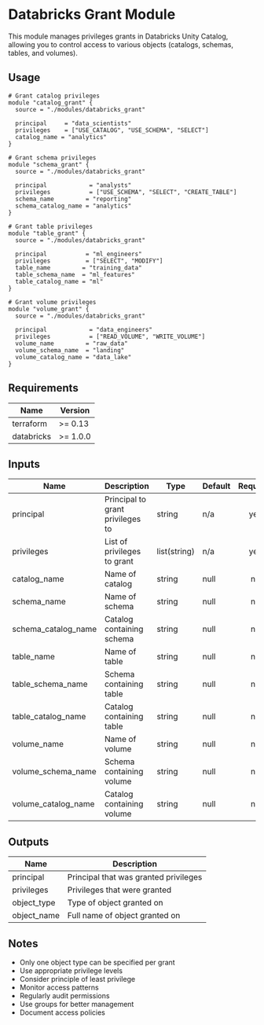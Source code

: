 # Databricks Grant Module

This module manages privileges grants in Databricks Unity Catalog, allowing you to control access to various objects (catalogs, schemas, tables, and volumes).

## Usage

```hcl
# Grant catalog privileges
module "catalog_grant" {
  source = "./modules/databricks_grant"

  principal     = "data_scientists"
  privileges    = ["USE_CATALOG", "USE_SCHEMA", "SELECT"]
  catalog_name = "analytics"
}

# Grant schema privileges
module "schema_grant" {
  source = "./modules/databricks_grant"

  principal            = "analysts"
  privileges           = ["USE_SCHEMA", "SELECT", "CREATE_TABLE"]
  schema_name         = "reporting"
  schema_catalog_name = "analytics"
}

# Grant table privileges
module "table_grant" {
  source = "./modules/databricks_grant"

  principal           = "ml_engineers"
  privileges          = ["SELECT", "MODIFY"]
  table_name         = "training_data"
  table_schema_name  = "ml_features"
  table_catalog_name = "ml"
}

# Grant volume privileges
module "volume_grant" {
  source = "./modules/databricks_grant"

  principal            = "data_engineers"
  privileges           = ["READ_VOLUME", "WRITE_VOLUME"]
  volume_name         = "raw_data"
  volume_schema_name  = "landing"
  volume_catalog_name = "data_lake"
}
```

## Requirements

| Name | Version |
|------|---------|
| terraform | >= 0.13 |
| databricks | >= 1.0.0 |

## Inputs

| Name | Description | Type | Default | Required |
|------|-------------|------|---------|:--------:|
| principal | Principal to grant privileges to | string | n/a | yes |
| privileges | List of privileges to grant | list(string) | n/a | yes |
| catalog_name | Name of catalog | string | null | no |
| schema_name | Name of schema | string | null | no |
| schema_catalog_name | Catalog containing schema | string | null | no |
| table_name | Name of table | string | null | no |
| table_schema_name | Schema containing table | string | null | no |
| table_catalog_name | Catalog containing table | string | null | no |
| volume_name | Name of volume | string | null | no |
| volume_schema_name | Schema containing volume | string | null | no |
| volume_catalog_name | Catalog containing volume | string | null | no |

## Outputs

| Name | Description |
|------|-------------|
| principal | Principal that was granted privileges |
| privileges | Privileges that were granted |
| object_type | Type of object granted on |
| object_name | Full name of object granted on |

## Notes

- Only one object type can be specified per grant
- Use appropriate privilege levels
- Consider principle of least privilege
- Monitor access patterns
- Regularly audit permissions
- Use groups for better management
- Document access policies